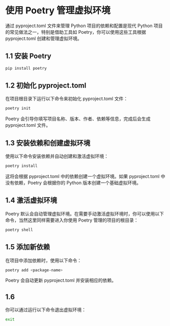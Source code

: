 # 使用 Poetry 管理虚拟环境
通过 pyproject.toml 文件来管理 Python 项目的依赖和配置是现代 Python 项目的常见做法之一，特别是借助工具如 Poetry，你可以使用这些工具根据 pyproject.toml 创建和管理虚拟环境。

## 1.1 安装 Poetry

```bash
pip install poetry
```

## 1.2 初始化 pyproject.toml
在项目根目录下运行以下命令来初始化 pyproject.toml 文件：
```bash
poetry init
```
Poetry 会引导你填写项目名称、版本、作者、依赖等信息，完成后会生成 pyproject.toml 文件。

## 1.3 安装依赖和创建虚拟环境
使用以下命令安装依赖并自动创建和激活虚拟环境：
```bash
poetry install
```
这将会根据 pyproject.toml 中的依赖创建一个虚拟环境。如果 pyproject.toml 中没有依赖，Poetry 会根据你的 Python 版本创建一个基础虚拟环境。

## 1.4 激活虚拟环境
Poetry 默认会自动管理虚拟环境。在需要手动激活虚拟环境时，你可以使用以下命令，当然这里同样需要进入你使用 Poetry 管理的项目的根目录：
```bash
poetry shell
```

## 1.5 添加新依赖
在项目中添加依赖时，使用以下命令：

```bash
poetry add <package-name>
```
Poetry 会自动更新 pyproject.toml 并安装相应的依赖。

## 1.6 
你可以通过运行以下命令退出虚拟环境：
```bash
exit
```